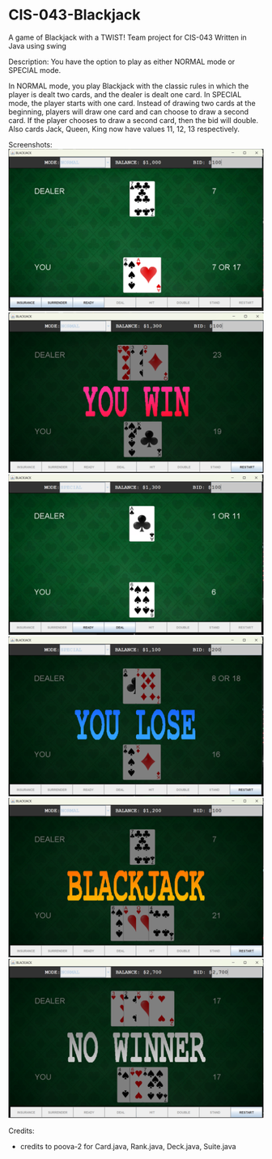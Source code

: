 # CIS-043-Blackjack
A game of Blackjack with a TWIST!
Team project for CIS-043
Written in Java using swing

Description:
You have the option to play as either NORMAL mode or SPECIAL mode.

In NORMAL mode, you play Blackjack with the classic rules in which the player is dealt two cards, and the dealer is dealt one card.
In SPECIAL mode, the player starts with one card. Instead of drawing two cards at the beginning, players will draw one card and can choose to draw a second card. If the player chooses to draw a second card, then the bid will double. Also cards Jack, Queen, King now have values 11, 12, 13 respectively.

Screenshots:
![alt text](https://github.com/sebeid4556/CIS-043-Blackjack/blob/master/screenshots/play1.png?raw=true)
![alt text](https://github.com/sebeid4556/CIS-043-Blackjack/blob/master/screenshots/youwin.png?raw=true)
![alt text](https://github.com/sebeid4556/CIS-043-Blackjack/blob/master/screenshots/play2.png?raw=true)
![alt text](https://github.com/sebeid4556/CIS-043-Blackjack/blob/master/screenshots/youlose.png?raw=true)
![alt text](https://github.com/sebeid4556/CIS-043-Blackjack/blob/master/screenshots/blackjack.png?raw=true)
![alt text](https://github.com/sebeid4556/CIS-043-Blackjack/blob/master/screenshots/nowinner.png?raw=true)

Credits:
- credits to poova-2 for Card.java, Rank.java, Deck.java, Suite.java
